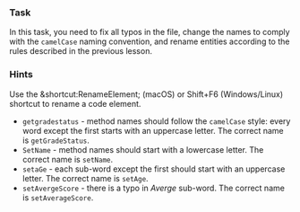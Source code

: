 ### Task

In this task, you need to fix all typos in the file, change the names to comply with the `camelCase` naming convention, 
and rename entities according to the rules described in the previous lesson.

### Hints

<div class="hint" title="Shortcut for Rename refactoring">
  Use the &shortcut:RenameElement; (macOS) or Shift+F6 (Windows/Linux) shortcut to rename a code element.
</div>

<div class="hint" title="Naming hint">

  - `getgradestatus` - method names should follow the `сamelCase` style: every word except the first starts with an uppercase letter. The correct name is `getGradeStatus`.
  - `SetName` - method names should start with a lowercase letter. The correct name is `setName`.
  - `setaGe` - each sub-word except the first should start with an uppercase letter. The correct name is `setAge`.
  - `setAvergeScore` - there is a typo in _Averge_ sub-word. The correct name is `setAverageScore`.

</div>

